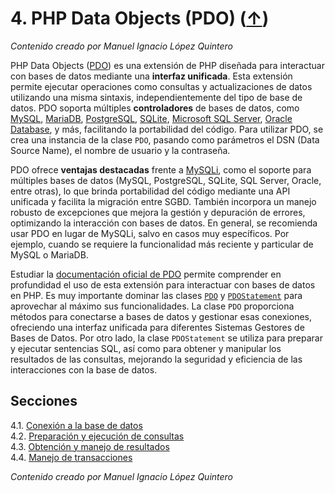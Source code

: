 # 4. PHP Data Objects (PDO) ([↑](../README.md))

_Contenido creado por Manuel Ignacio López Quintero_

PHP Data Objects ([PDO](https://www.php.net/manual/en/book.pdo.php)) es una extensión de PHP diseñada para interactuar con bases de datos mediante una **interfaz unificada**. Esta extensión permite ejecutar operaciones como consultas y actualizaciones de datos utilizando una misma sintaxis, independientemente del tipo de base de datos. PDO soporta múltiples **controladores** de bases de datos, como [MySQL](https://en.wikipedia.org/wiki/MySQL), [MariaDB](https://en.wikipedia.org/wiki/MariaDB), [PostgreSQL](https://en.wikipedia.org/wiki/PostgreSQL), [SQLite](https://en.wikipedia.org/wiki/SQLite), [Microsoft SQL Server](https://en.wikipedia.org/wiki/Microsoft_SQL_Server), [Oracle Database](https://en.wikipedia.org/wiki/Oracle_Database), y más, facilitando la portabilidad del código. Para utilizar PDO, se crea una instancia de la clase `PDO`, pasando como parámetros el DSN (Data Source Name), el nombre de usuario y la contraseña.

PDO ofrece **ventajas destacadas** frente a [MySQLi](https://www.php.net/manual/book.mysqli.php), como el soporte para múltiples bases de datos (MySQL, PostgreSQL, SQLite, SQL Server, Oracle, entre otras), lo que brinda portabilidad del código mediante una API unificada y facilita la migración entre SGBD. También incorpora un manejo robusto de excepciones que mejora la gestión y depuración de errores, optimizando la interacción con bases de datos. En general, se recomienda usar PDO en lugar de MySQLi, salvo en casos muy específicos. Por ejemplo, cuando se requiere la funcionalidad más reciente y particular de MySQL o MariaDB.

Estudiar la [documentación oficial de PDO](https://www.php.net/manual/book.pdo.php) permite comprender en profundidad el uso de esta extensión para interactuar con bases de datos en PHP.  Es muy importante dominar las clases [`PDO`](https://www.php.net/manual/class.pdo.php) y [`PDOStatement`](https://www.php.net/manual/class.pdostatement.php) para aprovechar al máximo sus funcionalidades. La clase `PDO` proporciona métodos para conectarse a bases de datos y gestionar esas conexiones, ofreciendo una interfaz unificada para diferentes Sistemas Gestores de Bases de Datos. Por otro lado, la clase `PDOStatement` se utiliza para preparar y ejecutar sentencias SQL, así como para obtener y manipular los resultados de las consultas, mejorando la seguridad y eficiencia de las interacciones con la base de datos.

## Secciones

4.1. [Conexión a la base de datos](4.1.md)<br />
4.2. [Preparación y ejecución de consultas](4.2.md)<br />
4.3. [Obtención y manejo de resultados](4.3.md)<br />
4.4. [Manejo de transacciones](4.4.md)<br />

_Contenido creado por Manuel Ignacio López Quintero_
